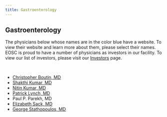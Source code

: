 ```yaml
---
title: Gastroenterology
---
```


<section id="content">
	<div class="container_24">
		<div class="grid_24">
			<div class="wrapper">
				<div class="grid_17 alpha rt-ident-bot-1">
					<div class="rt-inner-ident-3">
						<h2 class="ident-bot-3">Gastroenterology</h2>
						<div class="line ident-bot-13"></div>
					<div class="wrapper ident-bot-5">
					<p>The physicians below whose names are in the color blue have a website.  To view their website and learn more about them, please select their names. EOSC is proud to have a number of physicians as investors in our facility. To view our list of investors, please visit our <a href="/patients/investors">Investors</a> page.</p>
					<p>&nbsp;</p>
							<div class="grid_8 alpha rt-ident-bot-2">
								<div class="wrapper ident-bot-15"></div>
								<ul class="list-2">
									<li><a href="http://www.elmhurstclinic.org" target="_blank">Christopher Boutin, MD</a></li>
									<li><a href="https://www.eehealth.org/find-a-doctor/d/dharan-kumar-s" target="_blank">Shakthi Kumar, MD</a></li>
									<li><a href="http://giweightloss.com/nitin-kumar-md/" target="_blank">Nitin Kumar, MD</a></li>
									<li><a href="http://www.elmhurstclinic.org" target="_blank">Patrick Lynch, MD</a></li>
									<li>Paul P. Parekh, MD</li>
									<li><a href="http://www.elmhurstclinic.org" target="_blank">Elizabeth Sack, MD</a></li>
									<li><a href="http://www.elmhurstclinic.org" target="_blank">George Stathopoulos, MD</a></li>
								</ul>
							</div>
							<div class="grid_8 omega">
								<div class="wrapper ident-bot-15"></div>
							</div>
						</div>
					</div>
				</div>